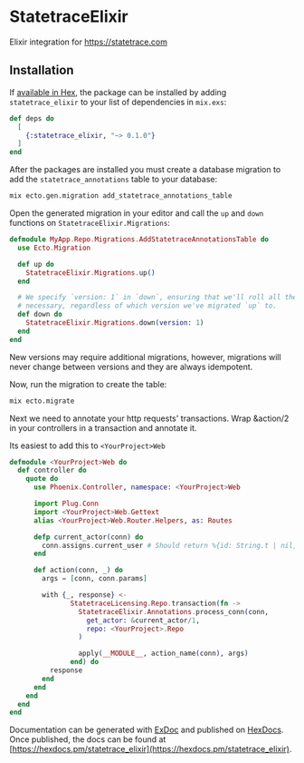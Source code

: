 # StatetraceElixir

Elixir integration for https://statetrace.com


## Installation

If [available in Hex](https://hex.pm/docs/publish), the package can be installed
by adding `statetrace_elixir` to your list of dependencies in `mix.exs`:

```elixir
def deps do
  [
    {:statetrace_elixir, "~> 0.1.0"}
  ]
end
```

After the packages are installed you must create a database migration to add the `statetrace_annotations` table to your database:

```bash
mix ecto.gen.migration add_statetrace_annotations_table
```

Open the generated migration in your editor and call the `up` and `down` functions on `StatetraceElixir.Migrations`:

```elixir
defmodule MyApp.Repo.Migrations.AddStatetraceAnnotationsTable do
  use Ecto.Migration

  def up do
    StatetraceElixir.Migrations.up()
  end

  # We specify `version: 1` in `down`, ensuring that we'll roll all the way back down if
  # necessary, regardless of which version we've migrated `up` to.
  def down do
    StatetraceElixir.Migrations.down(version: 1)
  end
end
```


New versions may require additional migrations, however, migrations will never change between versions and they are always idempotent.

Now, run the migration to create the table:

```bash
mix ecto.migrate
```


Next we need to annotate your http requests' transactions. Wrap &action/2 in your controllers in a transaction and annotate it.

Its easiest to add this to `<YourProject>Web`

```elixir
defmodule <YourProject>Web do
  def controller do
    quote do
      use Phoenix.Controller, namespace: <YourProject>Web

      import Plug.Conn
      import <YourProject>Web.Gettext
      alias <YourProject>Web.Router.Helpers, as: Routes

      defp current_actor(conn) do
        conn.assigns.current_user # Should return %{id: String.t | nil, full_name: String.t | nil, avatar: String.t | nil}
      end

      def action(conn, _) do
        args = [conn, conn.params]

        with {_, response} <-
               StatetraceLicensing.Repo.transaction(fn ->
                 StatetraceElixir.Annotations.process_conn(conn,
                   get_actor: &current_actor/1,
                   repo: <YourProject>.Repo
                 )

                 apply(__MODULE__, action_name(conn), args)
               end) do
          response
        end
      end
    end
  end
end
```

Documentation can be generated with [ExDoc](https://github.com/elixir-lang/ex_doc)
and published on [HexDocs](https://hexdocs.pm). Once published, the docs can
be found at [https://hexdocs.pm/statetrace_elixir](https://hexdocs.pm/statetrace_elixir).

